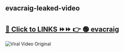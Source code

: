 
 ## evacraig-leaked-video 

# <h2><a href="https://clipsfans.com/evacraig&ref=git">🔗 Click to LINKS ⏩⏩ 👉 🟢 evacraig </a></h2>

<a href="https://clipsfans.com/evacraig&ref=git" rel="nofollow" data-target="animated-image.originalLink"><img src="https://i.ibb.co.com/xMMVF88/686577567.gif" alt="Viral Video Original" style="max-width: 100%; display: inline-block;" data-target="animated-image.originalImage"></a>

